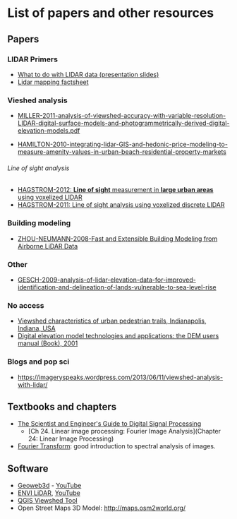 # List of papers and other resources

## Papers

### LIDAR Primers
- [What to do with LIDAR data (presentation slides)](http://megug.org/wp-content/uploads/2011/06/WhatToDoWithLiDAR.pdf)
- [Lidar mapping factsheet](https://www.wou.edu/las/physci/taylor/g473/lidar_fact_sheet.pdf)

### Vieshed analysis
- [MILLER-2011-analysis-of-viewshed-accuracy-with-variable-resolution-LIDAR-digital-surface-models-and-photogrammetrically-derived-digital-elevation-models.pdf](http://www.researchgate.net/profile/Laurence_Carstensen/publication/266174903_Analysis_of_Viewshed_Accuracy_with_Variable_Resolution_LIDAR_Digital_Surface_Models_and_Photogrammetrically-_Derived_Digital_Elevation_Models_Master_of_Science_In_Geography/links/54da20820cf2970e4e7dc3ff.pdf)

- [HAMILTON-2010-integrating-lidar-GIS-and-hedonic-price-modeling-to-measure-amenity-values-in-urban-beach-residential-property-markets](http://www.sciencedirect.com/science/article/pii/S0198971509000805)
###### Line of sight analysis
- [HAGSTROM-2012: **Line of sight** measurement in **large urban areas** using voxelized
LIDAR](http://www.cis.rit.edu/DocumentLibrary/admin/uploads/CIS000164.pdf)
- [HAGSTROM-2011: Line of sight analysis using voxelized discrete LIDAR](http://www.cis.rit.edu/DocumentLibrary/admin/uploads/CIS000173.pdf)

### Building modeling
- [ZHOU-NEUMANN-2008-Fast and Extensible Building Modeling from Airborne LiDAR Data](http://web.stanford.edu/~qianyizh/papers/modeling_gis.pdf)

### Other
- [GESCH-2009-analysis-of-lidar-elevation-data-for-improved-identification-and-delineation-of-lands-vulnerable-to-sea-level-rise](http://topotools.cr.usgs.gov/pdfs/jcr_gesch_SI53.pdf)

### No access
- [Viewshed characteristics of urban pedestrian trails, Indianapolis, Indiana, USA](http://www.tandfonline.com/doi/pdf/10.4113/jom.2008.1014)
- [Digital elevation model technologies and applications: the DEM users manual (Book), 2001](http://www.geomorphometry.org/content/digital-elevation-model-technologies-and-applications-dem-users-manual)

### Blogs and pop sci
- https://imageryspeaks.wordpress.com/2013/06/11/viewshed-analysis-with-lidar/

## Textbooks and chapters
- [The Scientist and Engineer's Guide to Digital Signal Processing](http://www.dspguide.com/pdfbook.htm)
	- [Ch 24. Linear image processing: Fourier Image Analysis](Chapter 24: Linear Image Processing)
- [Fourier Transform](http://homepages.inf.ed.ac.uk/rbf/HIPR2/fourier.htm): good introduction to spectral analysis of images.


## Software
- [Geoweb3d](http://www.geoweb3d.com/) - [YouTube](https://www.google.com/url?sa=t&rct=j&q=&esrc=s&source=web&cd=3&ved=0CCsQtwIwAg&url=http%3A%2F%2Fwww.youtube.com%2Fwatch%3Fv%3DZi_oPZocO38&ei=TJUcVbaIIYybyAT2mIDACQ&usg=AFQjCNHeevNU5xPjOdrc9hZwbKTAwrBL4g&sig2=2DPi2XXHM-QA-SR767g7VQ)
- [ENVI LiDAR](http://www.exelisvis.com/ProductsServices/ENVIProducts/ENVILiDAR.aspx), [YouTube](https://www.google.com/url?sa=t&rct=j&q=&esrc=s&source=web&cd=2&ved=0CCUQtwIwAQ&url=http%3A%2F%2Fwww.youtube.com%2Fwatch%3Fv%3D10KHQflNy1o&ei=TJUcVbaIIYybyAT2mIDACQ&usg=AFQjCNF3VwuxQCk9Nwfen3VSuv3TcRcjvA&sig2=dWwLI7p6CUNNyCfaWst69g)
- [QGIS Viewshed Tool](https://plugins.qgis.org/plugins/ViewshedAnalysis/)
- Open Street Maps 3D Model: http://maps.osm2world.org/